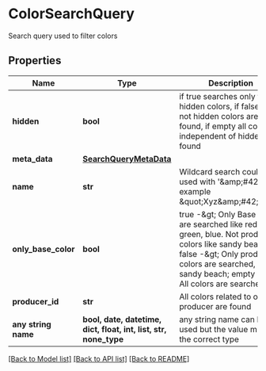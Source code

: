 # ColorSearchQuery

Search query used to filter colors

## Properties
Name | Type | Description | Notes
------------ | ------------- | ------------- | -------------
**hidden** | **bool** | if true searches only for hidden colors, if false only not hidden colors are found, if empty all colors independent of hidden are found | [optional] 
**meta_data** | [**SearchQueryMetaData**](SearchQueryMetaData.md) |  | [optional] 
**name** | **str** | Wildcard search could be used with &#39;&amp;amp;#42;&#39;,  for example \&quot;Xyz&amp;amp;#42;\&quot; | [optional] 
**only_base_color** | **bool** | true -&amp;gt; Only Base colors are searched like red, green, blue. Not producer colors like sandy beach;  false -&amp;gt; Only producer colors are searched, like sandy beach;  empty -&amp;gt; All colors are searched | [optional] 
**producer_id** | **str** | All colors related to one producer are found | [optional] 
**any string name** | **bool, date, datetime, dict, float, int, list, str, none_type** | any string name can be used but the value must be the correct type | [optional]

[[Back to Model list]](../README.md#documentation-for-models) [[Back to API list]](../README.md#documentation-for-api-endpoints) [[Back to README]](../README.md)


